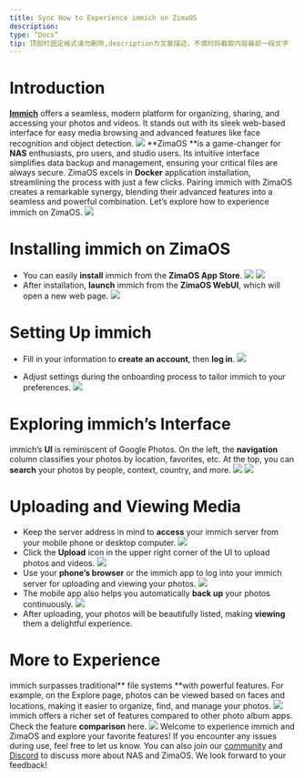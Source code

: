 ```yaml
---
title: Sync How to Experience immich on ZimaOS
description:
type: “Docs”
tip: 顶部栏固定格式请勿删除,description为文章描述，不填时将截取内容最前一段文字
---
```

# Introduction
[**Immich**](https://immich.app/) offers a seamless, modern platform for organizing, sharing, and accessing your photos and videos. It stands out with its sleek web-based interface for easy media browsing and advanced features like face recognition and object detection.
![](https://manage.icewhale.io/api/static/docs/1726651419402_image.png)
**ZimaOS **is a game-changer for **NAS** enthusiasts, pro users, and studio users. Its intuitive interface simplifies data backup and management, ensuring your critical files are always secure. ZimaOS excels in **Docker** application installation, streamlining the process with just a few clicks.
Pairing immich with ZimaOS creates a remarkable synergy, blending their advanced features into a seamless and powerful combination. Let’s explore how to experience immich on ZimaOS.
![](https://manage.icewhale.io/api/static/docs/1726651447238_image.png)
# Installing immich on ZimaOS
* You can easily **install** immich from the **ZimaOS App Store**.
![](https://manage.icewhale.io/api/static/docs/1726651465099_image.png)
![](https://manage.icewhale.io/api/static/docs/1726651473344_image.png)
* After installation, **launch** immich from the **ZimaOS WebUI**, which will open a new web page.
![](https://manage.icewhale.io/api/static/docs/1726651486419_image.png)
# Setting Up immich
* Fill in your information to **create an account**, then **log in**.
![](https://manage.icewhale.io/api/static/docs/1726651524955_image.png)

* Adjust settings during the onboarding process to tailor immich to your preferences.
![](https://manage.icewhale.io/api/static/docs/1726651594917_image.png)
# Exploring immich’s Interface
immich’s **UI** is reminiscent of Google Photos. On the left, the **navigation** column classifies your photos by location, favorites, etc. At the top, you can **search** your photos by people, context, country, and more.
![](https://manage.icewhale.io/api/static/docs/1726651699511_image.png)
![](https://manage.icewhale.io/api/static/docs/1726651704464_image.png)
# Uploading and Viewing Media
* Keep the server address in mind to **access** your immich server from your mobile phone or desktop computer.
![](https://manage.icewhale.io/api/static/docs/1726651723629_image.png)
* Click the **Upload** icon in the upper right corner of the UI to upload photos and videos.
![](https://manage.icewhale.io/api/static/docs/1726651742885_image.png)
* Use your **phone’s browser** or the immich app to log into your immich server for uploading and viewing your photos.
![](https://manage.icewhale.io/api/static/docs/1726651761904_image.png)
* The mobile app also helps you automatically **back up** your photos continuously.
![](https://manage.icewhale.io/api/static/docs/1726651793026_image.png)
* After uploading, your photos will be beautifully listed, making **viewing** them a delightful experience.

# More to Experience
immich surpasses traditional** file systems **with powerful features. For example, on the Explore page, photos can be viewed based on faces and locations, making it easier to organize, find, and manage your photos.
![](https://manage.icewhale.io/api/static/docs/1726651833123_image.png)
immich offers a richer set of features compared to other photo album apps. Check the feature **comparison** here.
![](https://manage.icewhale.io/api/static/docs/1726651848750_image.png)
Welcome to experience immich and ZimaOS and explore your favorite features!
If you encounter any issues during use, feel free to let us know. You can also join our [community](https://community.zimaspace.com/) and [Discord](https://discord.com/invite/f9nzbmpMtU) to discuss more about NAS and ZimaOS. We look forward to your feedback!